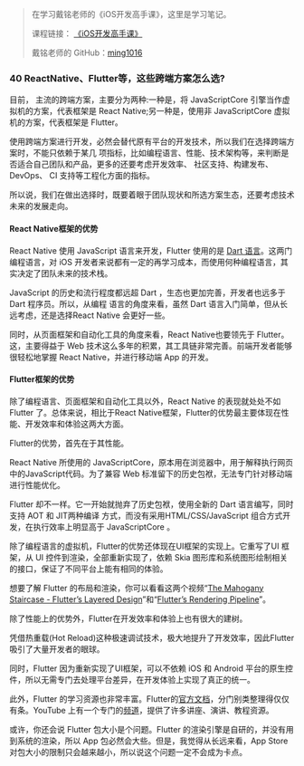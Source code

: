 > 在学习戴铭老师的《iOS开发高手课》，这里是学习笔记。
> 
> 课程链接： [《iOS开发高手课》](https://time.geekbang.org/column/intro/161?code=PbktFs%2Fw7EHB9TJpCcw1bc9KoCR%2FYLnpUmqrB0uOruk%3D)
> 
> 戴铭老师的 GitHub：[ming1016](https://github.com/ming1016)

### 40 ReactNative、Flutter等，这些跨端方案怎么选?

目前， 主流的跨端方案，主要分为两种:一种是，将 JavaScriptCore 引擎当作虚拟机的方案，代表框架是 React Native;另一种是，使用非 JavaScriptCore 虚拟机的方案，代表框架是 Flutter。

使用跨端方案进行开发，必然会替代原有平台的开发技术，所以我们在选择跨端方案时，不能只依赖于某几 项指标，比如编程语言、性能、技术架构等，来判断是否适合自己团队和产品，更多的还要考虑开发效率、 社区支持、构建发布、 DevOps、 CI 支持等工程化方面的指标。

所以说，我们在做出选择时，既要着眼于团队现状和所选方案生态，还要考虑技术未来的发展走向。

#### React Native框架的优势

React Native 使用 JavaScript 语言来开发，Flutter 使用的是 [Dart 语言](https://dart.dev/guides/language/language-tour)。这两门编程语言，对 iOS 开发者来说都有一定的再学习成本，而使用何种编程语言，其实决定了团队未来的技术栈。

JavaScript 的历史和流行程度都远超 Dart ，生态也更加完善，开发者也远多于 Dart 程序员。所以，从编程 语言的角度来看，虽然 Dart 语言入门简单，但从长远考虑，还是选择React Native 会更好一些。

同时，从页面框架和自动化工具的角度来看，React Native也要领先于 Flutter。这，主要得益于 Web 技术这么多年的积累，其工具链非常完善。前端开发者能够很轻松地掌握 React Native，并进行移动端 App 的开发。

#### Flutter框架的优势

除了编程语言、页面框架和自动化工具以外，React Native 的表现就处处不如 Flutter 了。总体来说，相比于React Native框架，Flutter的优势最主要体现在性能、开发效率和体验这两大方面。

Flutter的优势，首先在于其性能。

React Native 所使用的 JavaScriptCore，原本用在浏览器中，用于解释执行网页中的JavaScript代码。为了兼容 Web 标准留下的历史包袱，无法专门针对移动端进行性能优化。

Flutter 却不一样。它一开始就抛弃了历史包袱，使用全新的 Dart 语言编写，同时支持 AOT 和 JIT两种编译 方式，而没有采用HTML/CSS/JavaScript 组合方式开发，在执行效率上明显高于 JavaScriptCore 。

除了编程语言的虚拟机，Flutter的优势还体现在UI框架的实现上。它重写了UI 框架，从 UI 控件到渲染，全部重新实现了，依赖 Skia 图形库和系统图形绘制相关的接口，保证了不同平台上能有相同的体验。

想要了解 Flutter 的布局和渲染，你可以看看这两个视频“[The Mahogany Staircase - Flutter’s Layered Design](https://www.youtube.com/watch?v=dkyY9WCGMi0)”和“[Flutter’s Rendering Pipeline](https://www.youtube.com/watch?v=UUfXWzp0-DU&t=1955s)”。

除了性能上的优势外，Flutter在开发效率和体验上也有很大的建树。

凭借热重载(Hot Reload)这种极速调试技术，极大地提升了开发效率，因此Flutter 吸引了大量开发者的眼球。

同时，Flutter 因为重新实现了UI框架，可以不依赖 iOS 和 Android 平台的原生控件，所以无需专门去处理平台差异，在开发体验上实现了真正的统一。

此外，Flutter 的学习资源也非常丰富。Flutter的[官方文档](https://flutter.dev/docs)，分门别类整理得仅仅有条。YouTube 上有一个专门的[频道](https://www.youtube.com/flutterdev)，提供了许多讲座、演讲、教程资源。

或许，你还会说 Flutter 包大小是个问题。Flutter 的渲染引擎是自研的，并没有用到系统的渲染，所以 App 包必然会大些。但是，我觉得从长远来看，App Store 对包大小的限制只会越来越小，所以说这个问题一定不会成为卡点。
